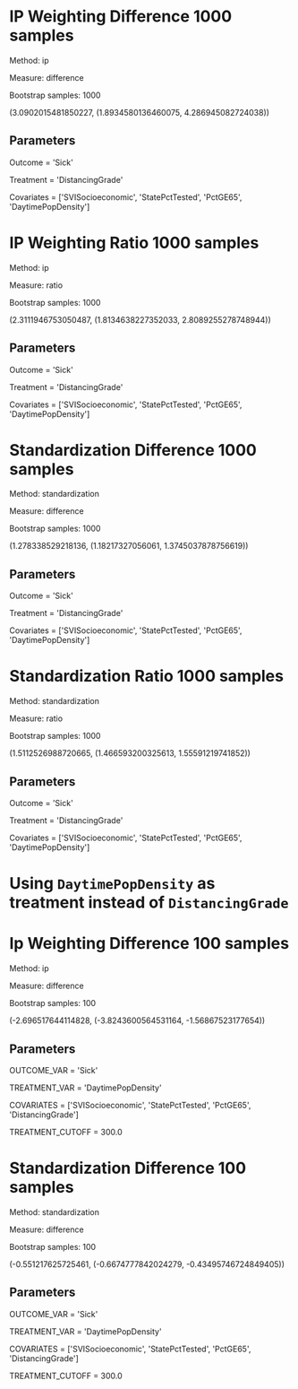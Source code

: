 # IP Weighting Difference 1000 samples 
Method:  ip

Measure:  difference

Bootstrap samples:  1000

(3.0902015481850227, (1.8934580136460075, 4.286945082724038))
## Parameters
Outcome = 'Sick'

Treatment = 'DistancingGrade'

Covariates = ['SVISocioeconomic', 'StatePctTested', 
'PctGE65', 'DaytimePopDensity']


# IP Weighting Ratio 1000 samples 
Method:  ip

Measure:  ratio

Bootstrap samples:  1000

(2.3111946753050487, (1.8134638227352033, 2.8089255278748944))
## Parameters
Outcome = 'Sick'

Treatment = 'DistancingGrade'

Covariates = ['SVISocioeconomic', 'StatePctTested', 
'PctGE65', 'DaytimePopDensity']





# Standardization Difference 1000 samples 

Method:  standardization

Measure:  difference

Bootstrap samples:  1000

(1.278338529218136, (1.18217327056061, 1.3745037878756619))
## Parameters

Outcome = 'Sick'

Treatment = 'DistancingGrade'

Covariates = ['SVISocioeconomic', 'StatePctTested', 
'PctGE65', 'DaytimePopDensity']


# Standardization Ratio 1000 samples 

Method:  standardization

Measure:  ratio

Bootstrap samples:  1000

(1.5112526988720665, (1.466593200325613, 1.55591219741852))
## Parameters

Outcome = 'Sick'

Treatment = 'DistancingGrade'

Covariates = ['SVISocioeconomic', 'StatePctTested', 
'PctGE65', 'DaytimePopDensity']



# **Using `DaytimePopDensity` as treatment instead of `DistancingGrade`**


# Ip Weighting Difference 100 samples 

Method:  ip

Measure:  difference

Bootstrap samples:  100

(-2.696517644114828, (-3.8243600564531164, -1.56867523177654))
## Parameters

OUTCOME_VAR = 'Sick'

TREATMENT_VAR = 'DaytimePopDensity'

COVARIATES = ['SVISocioeconomic', 'StatePctTested', 'PctGE65', 'DistancingGrade']

TREATMENT_CUTOFF = 300.0


# Standardization Difference 100 samples 


Method:  standardization

Measure:  difference

Bootstrap samples:  100

(-0.551217625725461, (-0.6674777842024279, -0.43495746724849405))
## Parameters

OUTCOME_VAR = 'Sick'

TREATMENT_VAR = 'DaytimePopDensity'

COVARIATES = ['SVISocioeconomic', 'StatePctTested', 'PctGE65', 'DistancingGrade']

TREATMENT_CUTOFF = 300.0









